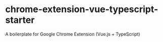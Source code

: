 # chrome-extension-vue-typescript-starter
A boilerplate for Google Chrome Extension (Vue.js + TypeScript)
